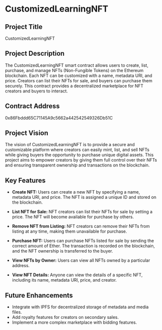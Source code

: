 # CustomizedLearningNFT

## Project Title
CustomizedLearningNFT

## Project Description
The CustomizedLearningNFT smart contract allows users to create, list, purchase, and manage NFTs (Non-Fungible Tokens) on the Ethereum blockchain. Each NFT can be customized with a name, metadata URI, and price. Creators can list their NFTs for sale, and buyers can purchase them securely. This contract provides a decentralized marketplace for NFT creators and buyers to interact.

## Contract Address
0x86Fbddd65C71145A9c5662a442542549326Db51C

## Project Vision
The vision of CustomizedLearningNFT is to provide a secure and customizable platform where creators can easily mint, list, and sell NFTs while giving buyers the opportunity to purchase unique digital assets. This project aims to empower creators by giving them full control over their NFTs and ensuring transparent ownership and transactions on the blockchain.

## Key Features

- **Create NFT:** Users can create a new NFT by specifying a name, metadata URI, and price. The NFT is assigned a unique ID and stored on the blockchain.
  
- **List NFT for Sale:** NFT creators can list their NFTs for sale by setting a price. The NFT will become available for purchase by others.
  
- **Remove NFT from Listing:** NFT creators can remove their NFTs from listing at any time, making them unavailable for purchase.
  
- **Purchase NFT:** Users can purchase NFTs listed for sale by sending the correct amount of Ether. The transaction is recorded on the blockchain, and the NFT ownership is transferred to the buyer.
  
- **View NFTs by Owner:** Users can view all NFTs owned by a particular address.
  
- **View NFT Details:** Anyone can view the details of a specific NFT, including its name, metadata URI, price, and creator.


## Future Enhancements
- Integrate with IPFS for decentralized storage of metadata and media files.
- Add royalty features for creators on secondary sales.
- Implement a more complex marketplace with bidding features.
```

